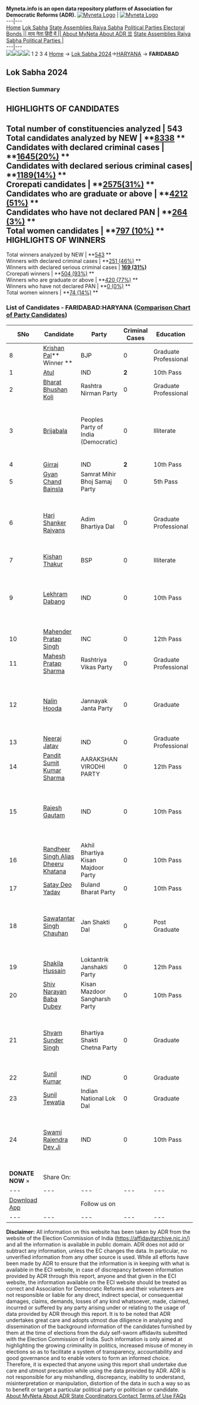 **Myneta.info is an open data repository platform of Association for Democratic Reforms (ADR).**
[![Myneta Logo](https://www.myneta.info/lib/img/myneta-logo.png)](https://www.myneta.info/) | [![Myneta Logo](https://www.myneta.info/lib/img/adr-logo.png)](https://adrindia.org)  
---|---  
[Home](https://www.myneta.info/) [Lok Sabha](https://www.myneta.info/#ls "Lok Sabha") [ State Assemblies ](https://www.myneta.info/#sa "State Assemblies") [Rajya Sabha](https://www.myneta.info/#rs "Rajya Sabha") [Political Parties ](https://www.myneta.info/party "Political Parties") [ Electoral Bonds ](https://www.myneta.info/electoral_bonds "Electoral Bonds") [ || माय नेता हिंदी में || ](https://translate.google.co.in/translate?prev=hp&hl=en&js=y&u=www.myneta.info&sl=en&tl=hi&history_state0=) [ About MyNeta ](https://adrindia.org/content/about-myneta) [ About ADR ](https://adrindia.org/about-adr/who-we-are) [☰](javascript:void\(0\))
[ State Assemblies ](https://www.myneta.info/#sa "State Assemblies") [ Rajya Sabha ](https://www.myneta.info/#rs "Rajya Sabha") [ Political Parties ](https://www.myneta.info/party "Political Parties")
|   
---|---  
![](https://www.myneta.info/lib/img/banner/banner-1.png)![](https://www.myneta.info/lib/img/banner/banner-2.png)![](https://www.myneta.info/lib/img/banner/banner-3.png)![](https://www.myneta.info/lib/img/banner/banner-4.png)
1  2  3  4 
[Home](https://www.myneta.info/) → [Lok Sabha 2024](https://www.myneta.info/LokSabha2024/)→[HARYANA](https://www.myneta.info/LokSabha2024/index.php?action=show_constituencies&state_id=12) → **FARIDABAD**
### 
## Lok Sabha 2024
###  Election Summary 
HIGHLIGHTS OF CANDIDATES  
---  
Total number of constituencies analyzed |  543   
Total candidates analyzed by NEW | **[8338](https://www.myneta.info/LokSabha2024/index.php?action=summary&subAction=candidates_analyzed&sort=candidate#summary) **  
Candidates with declared criminal cases | **[1645(20%)](https://www.myneta.info/LokSabha2024/index.php?action=summary&subAction=crime&sort=candidate#summary) **  
Candidates with declared serious criminal cases| **[1189(14%)](https://www.myneta.info/LokSabha2024/index.php?action=summary&subAction=serious_crime&sort=candidate#summary) **  
Crorepati candidates | **[2575(31%)](https://www.myneta.info/LokSabha2024/index.php?action=summary&subAction=crorepati&sort=candidate#summary) **  
Candidates who are graduate or above | **[4212 (51%)](https://www.myneta.info/LokSabha2024/index.php?action=summary&subAction=education&sort=candidate#summary) **  
Candidates who have not declared PAN | **[264 (3%)](https://www.myneta.info/LokSabha2024/index.php?action=summary&subAction=without_pan&sort=candidate#summary) **  
Total women candidates | **[797 (10%)](https://www.myneta.info/LokSabha2024/index.php?action=summary&subAction=women_candidate&sort=candidate#summary) **  
HIGHLIGHTS OF WINNERS  
---  
Total winners analyzed by NEW | **[543](https://www.myneta.info/LokSabha2024/index.php?action=summary&subAction=winner_analyzed&sort=candidate#summary) **  
Winners with declared criminal cases | **[251 (46%)](https://www.myneta.info/LokSabha2024/index.php?action=summary&subAction=winner_crime&sort=candidate#summary) **  
Winners with declared serious criminal cases | **[169 (31%)](https://www.myneta.info/LokSabha2024/index.php?action=summary&subAction=winner_serious_crime&sort=candidate#summary)**  
Crorepati winners | **[504 (93%)](https://www.myneta.info/LokSabha2024/index.php?action=summary&subAction=winner_crorepati&sort=candidate#summary) **  
Winners who are graduate or above | **[420 (77%)](https://www.myneta.info/LokSabha2024/index.php?action=summary&subAction=winner_education&sort=candidate#summary) **  
Winners who have not declared PAN | **[0 (0%)](https://www.myneta.info/LokSabha2024/index.php?action=summary&subAction=winner_without_pan&sort=candidate#summary) **  
Total women winners | **[74 (14%)](https://www.myneta.info/LokSabha2024/index.php?action=summary&subAction=winner_women&sort=candidate#summary) **  
### List of Candidates - FARIDABAD:HARYANA ([Comparison Chart of Party Candidates](https://www.myneta.info/LokSabha2024/comparisonchart.php?constituency_id=149))
SNo | Candidate| Party| Criminal Cases| Education| Age| Total Assets| Liabilities  
---|---|---|---|---|---|---|---  
8  | [Krishan Pal](https://www.myneta.info/LokSabha2024/candidate.php?candidate_id=8425)** Winner ** | BJP | 0 | Graduate Professional| 67 | Rs 62,58,15,843 ~ 62 Crore+ | Rs 3,98,47,197 ~ 3 Crore+  
1  | [Atul](https://www.myneta.info/LokSabha2024/candidate.php?candidate_id=8441) | IND | **2** | 10th Pass| 42 | Rs 1,41,27,500 ~ 1 Crore+ | Rs 16,00,000 ~ 16 Lacs+  
2  | [Bharat Bhushan Koli](https://www.myneta.info/LokSabha2024/candidate.php?candidate_id=8431) | Rashtra Nirman Party | 0 | Graduate Professional| 40 | Rs 8,34,000 ~ 8 Lacs+ | Rs 0 ~   
3  | [Brijabala](https://www.myneta.info/LokSabha2024/candidate.php?candidate_id=8430) | Peoples Party of India (Democratic) | 0 | Illiterate| 39 | ![](https://myneta.info/image_v2.php?myneta_folder=LokSabha2024&candidate_id=8430&col=ta) | ![](https://myneta.info/image_v2.php?myneta_folder=LokSabha2024&candidate_id=8430&col=lia)  
4  | [Girraj](https://www.myneta.info/LokSabha2024/candidate.php?candidate_id=8442) | IND | **2** | 10th Pass| 47 | Rs 26,03,381 ~ 26 Lacs+ | Rs 71,700 ~ 71 Thou+  
5  | [Gyan Chand Bainsla](https://www.myneta.info/LokSabha2024/candidate.php?candidate_id=8429) | Samrat Mihir Bhoj Samaj Party | 0 | 5th Pass| 51 | Rs 22,25,600 ~ 22 Lacs+ | Rs 0 ~   
6  | [Hari Shanker Rajvans](https://www.myneta.info/LokSabha2024/candidate.php?candidate_id=8440) | Adim Bhartiya Dal | 0 | Graduate Professional| 48 | ![](https://myneta.info/image_v2.php?myneta_folder=LokSabha2024&candidate_id=8440&col=ta) | ![](https://myneta.info/image_v2.php?myneta_folder=LokSabha2024&candidate_id=8440&col=lia)  
7  | [Kishan Thakur](https://www.myneta.info/LokSabha2024/candidate.php?candidate_id=8424) | BSP | 0 | Illiterate| 60 | Rs 3,59,44,589 ~ 3 Crore+ | Rs 0 ~   
9  | [Lekhram Dabang](https://www.myneta.info/LokSabha2024/candidate.php?candidate_id=8446) | IND | 0 | 10th Pass| 55 | ![](https://myneta.info/image_v2.php?myneta_folder=LokSabha2024&candidate_id=8446&col=ta) | ![](https://myneta.info/image_v2.php?myneta_folder=LokSabha2024&candidate_id=8446&col=lia)  
10  | [Mahender Pratap Singh](https://www.myneta.info/LokSabha2024/candidate.php?candidate_id=8427) | INC | 0 | 12th Pass| 79 | Rs 90,44,74,899 ~ 90 Crore+ | Rs 0 ~   
11  | [Mahesh Pratap Sharma](https://www.myneta.info/LokSabha2024/candidate.php?candidate_id=8432) | Rashtriya Vikas Party | 0 | Graduate Professional| 69 | Rs 4,91,61,307 ~ 4 Crore+ | Rs 0 ~   
12  | [Nalin Hooda](https://www.myneta.info/LokSabha2024/candidate.php?candidate_id=8426) | Jannayak Janta Party | 0 | Graduate| 36 | ![](https://myneta.info/image_v2.php?myneta_folder=LokSabha2024&candidate_id=8426&col=ta) | ![](https://myneta.info/image_v2.php?myneta_folder=LokSabha2024&candidate_id=8426&col=lia)  
13  | [Neeraj Jatav](https://www.myneta.info/LokSabha2024/candidate.php?candidate_id=8443) | IND | 0 | Graduate Professional| 33 | Rs 5,95,000 ~ 5 Lacs+ | Rs 0 ~   
14  | [Pandit Sumit Kumar Sharma](https://www.myneta.info/LokSabha2024/candidate.php?candidate_id=8438) | AARAKSHAN VIRODHI PARTY | 0 | 12th Pass| 32 | Rs 9,92,000 ~ 9 Lacs+ | Rs 55,000 ~ 55 Thou+  
15  | [Rajesh Gautam](https://www.myneta.info/LokSabha2024/candidate.php?candidate_id=8445) | IND | 0 | 10th Pass| 37 | ![](https://myneta.info/image_v2.php?myneta_folder=LokSabha2024&candidate_id=8445&col=ta) | ![](https://myneta.info/image_v2.php?myneta_folder=LokSabha2024&candidate_id=8445&col=lia)  
16  | [Randheer Singh Alias Dheeru Khatana](https://www.myneta.info/LokSabha2024/candidate.php?candidate_id=8433) | Akhil Bhartiya Kisan Majdoor Party | 0 | 10th Pass| 50 | Rs 10,73,00,000 ~ 10 Crore+ | Rs 0 ~   
17  | [Satay Deo Yadav](https://www.myneta.info/LokSabha2024/candidate.php?candidate_id=8437) | Buland Bharat Party | 0 | 10th Pass| 53 | Rs 40,65,933 ~ 40 Lacs+ | Rs 1,50,000 ~ 1 Lacs+  
18  | [Sawatantar Singh Chauhan](https://www.myneta.info/LokSabha2024/candidate.php?candidate_id=8439) | Jan Shakti Dal | 0 | Post Graduate| 45 | ![](https://myneta.info/image_v2.php?myneta_folder=LokSabha2024&candidate_id=8439&col=ta) | ![](https://myneta.info/image_v2.php?myneta_folder=LokSabha2024&candidate_id=8439&col=lia)  
19  | [Shakila Hussain](https://www.myneta.info/LokSabha2024/candidate.php?candidate_id=8434) | Loktantrik Janshakti Party | 0 | 12th Pass| 41 | Rs 32,12,000 ~ 32 Lacs+ | Rs 0 ~   
20  | [Shiv Narayan Baba Dubey](https://www.myneta.info/LokSabha2024/candidate.php?candidate_id=8435) | Kisan Mazdoor Sangharsh Party | 0 | 10th Pass| 54 | Rs 42,87,000 ~ 42 Lacs+ | Rs 2,70,000 ~ 2 Lacs+  
21  | [Shyam Sunder Singh](https://www.myneta.info/LokSabha2024/candidate.php?candidate_id=8436) | Bhartiya Shakti Chetna Party | 0 | Graduate| 56 | ![](https://myneta.info/image_v2.php?myneta_folder=LokSabha2024&candidate_id=8436&col=ta) | ![](https://myneta.info/image_v2.php?myneta_folder=LokSabha2024&candidate_id=8436&col=lia)  
22  | [Sunil Kumar](https://www.myneta.info/LokSabha2024/candidate.php?candidate_id=8447) | IND | 0 | Graduate| 45 | Rs 4,49,100 ~ 4 Lacs+ | Rs 0 ~   
23  | [Sunil Tewatia](https://www.myneta.info/LokSabha2024/candidate.php?candidate_id=8428) | Indian National Lok Dal | 0 | Graduate| 49 | Rs 16,47,50,000 ~ 16 Crore+ | Rs 0 ~   
24  | [Swami Rajendra Dev Ji](https://www.myneta.info/LokSabha2024/candidate.php?candidate_id=8444) | IND | 0 | 10th Pass| 50 | ![](https://myneta.info/image_v2.php?myneta_folder=LokSabha2024&candidate_id=8444&col=ta) | ![](https://myneta.info/image_v2.php?myneta_folder=LokSabha2024&candidate_id=8444&col=lia)  
|  **DONATE NOW** × |  Share On:  | [](https://api.whatsapp.com/send?text=https%3A%2F%2Fmyneta.info%2Fpunjab2022%2Findex.php%3Faction%3Dshow_constituencies%26state_id%3D19) | [](https://www.facebook.com/sharer/sharer.php?u=https%3A%2F%2Fmyneta.info%2Fpunjab2022%2Findex.php%3Faction%3Dshow_constituencies%26state_id%3D19) | [](https://twitter.com/share?url=https%3A%2F%2Fmyneta.info%2Fpunjab2022%2Findex.php%3Faction%3Dshow_constituencies%26state_id%3D19)  
---|---|---|---|---  
| [ Download App ](https://play.google.com/store/apps/details?id=com.webrosoft.myneta1&pcampaignid=pcampaignidMKT-Other-global-all-co-prtnr-py-PartBadge-Mar2515-1) | [](https://play.google.com/store/apps/details?id=com.webrosoft.myneta1&pcampaignid=pcampaignidMKT-Other-global-all-co-prtnr-py-PartBadge-Mar2515-1) |  Follow us on  | [](https://www.facebook.com/adrindia.org/) | [](https://twitter.com/adrspeaks) | [](https://groups.google.com/g/national-election-watch?hl=en&pli=1) | [](https://www.instagram.com/adrspeaks/) | [](https://www.youtube.com/user/adrspeaks) | [](https://sharechat.com/profile/adrspeaks)  
---|---|---|---|---|---|---|---|---  
**Disclaimer:** All information on this website has been taken by ADR from the website of the Election Commission of India (https://affidavitarchive.nic.in/) and all the information is available in public domain. ADR does not add or subtract any information, unless the EC changes the data. In particular, no unverified information from any other source is used. While all efforts have been made by ADR to ensure that the information is in keeping with what is available in the ECI website, in case of discrepancy between information provided by ADR through this report, anyone and that given in the ECI website, the information available on the ECI website should be treated as correct and Association for Democratic Reforms and their volunteers are not responsible or liable for any direct, indirect special, or consequential damages, claims, demands, losses of any kind whatsoever, made, claimed, incurred or suffered by any party arising under or relating to the usage of data provided by ADR through this report. It is to be noted that ADR undertakes great care and adopts utmost due diligence in analysing and dissemination of the background information of the candidates furnished by them at the time of elections from the duly self-sworn affidavits submitted with the Election Commission of India. Such information is only aimed at highlighting the growing criminality in politics, increased misuse of money in elections so as to facilitate a system of transparency, accountability and good governance and to enable voters to form an informed choice. Therefore, it is expected that anyone using this report shall undertake due care and utmost precaution while using the data provided by ADR. ADR is not responsible for any mishandling, discrepancy, inability to understand, misinterpretation or manipulation, distortion of the data in such a way so as to benefit or target a particular political party or politician or candidate. 
[ About MyNeta ](https://adrindia.org/content/about-myneta) [ About ADR ](https://adrindia.org/about-adr/who-we-are) [ State Coordinators ](https://adrindia.org/about-adr/state-coordinators) [ Contact ](https://adrindia.org/contact-us) [ Terms of Use ](https://adrindia.org/content/adr-terms-use) [ FAQs ](https://adrindia.org/content/faqs)
